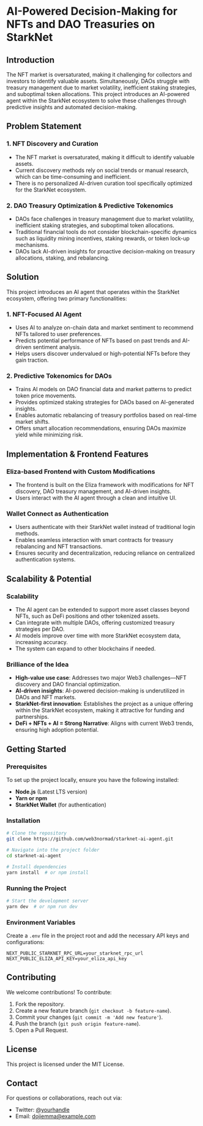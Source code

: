 # AI-Powered Decision-Making for NFTs and DAO Treasuries on StarkNet

## Introduction
The NFT market is oversaturated, making it challenging for collectors and investors to identify valuable assets. Simultaneously, DAOs struggle with treasury management due to market volatility, inefficient staking strategies, and suboptimal token allocations. This project introduces an AI-powered agent within the StarkNet ecosystem to solve these challenges through predictive insights and automated decision-making.

## Problem Statement
### 1. NFT Discovery and Curation
- The NFT market is oversaturated, making it difficult to identify valuable assets.
- Current discovery methods rely on social trends or manual research, which can be time-consuming and inefficient.
- There is no personalized AI-driven curation tool specifically optimized for the StarkNet ecosystem.

### 2. DAO Treasury Optimization & Predictive Tokenomics
- DAOs face challenges in treasury management due to market volatility, inefficient staking strategies, and suboptimal token allocations.
- Traditional financial tools do not consider blockchain-specific dynamics such as liquidity mining incentives, staking rewards, or token lock-up mechanisms.
- DAOs lack AI-driven insights for proactive decision-making on treasury allocations, staking, and rebalancing.

## Solution
This project introduces an AI agent that operates within the StarkNet ecosystem, offering two primary functionalities:

### 1. NFT-Focused AI Agent
- Uses AI to analyze on-chain data and market sentiment to recommend NFTs tailored to user preferences.
- Predicts potential performance of NFTs based on past trends and AI-driven sentiment analysis.
- Helps users discover undervalued or high-potential NFTs before they gain traction.

### 2. Predictive Tokenomics for DAOs
- Trains AI models on DAO financial data and market patterns to predict token price movements.
- Provides optimized staking strategies for DAOs based on AI-generated insights.
- Enables automatic rebalancing of treasury portfolios based on real-time market shifts.
- Offers smart allocation recommendations, ensuring DAOs maximize yield while minimizing risk.

## Implementation & Frontend Features
### Eliza-based Frontend with Custom Modifications
- The frontend is built on the Eliza framework with modifications for NFT discovery, DAO treasury management, and AI-driven insights.
- Users interact with the AI agent through a clean and intuitive UI.

### Wallet Connect as Authentication
- Users authenticate with their StarkNet wallet instead of traditional login methods.
- Enables seamless interaction with smart contracts for treasury rebalancing and NFT transactions.
- Ensures security and decentralization, reducing reliance on centralized authentication systems.

## Scalability & Potential
### Scalability
- The AI agent can be extended to support more asset classes beyond NFTs, such as DeFi positions and other tokenized assets.
- Can integrate with multiple DAOs, offering customized treasury strategies per DAO.
- AI models improve over time with more StarkNet ecosystem data, increasing accuracy.
- The system can expand to other blockchains if needed.

### Brilliance of the Idea
- **High-value use case**: Addresses two major Web3 challenges—NFT discovery and DAO financial optimization.
- **AI-driven insights**: AI-powered decision-making is underutilized in DAOs and NFT markets.
- **StarkNet-first innovation**: Establishes the project as a unique offering within the StarkNet ecosystem, making it attractive for funding and partnerships.
- **DeFi + NFTs + AI = Strong Narrative**: Aligns with current Web3 trends, ensuring high adoption potential.

## Getting Started
### Prerequisites
To set up the project locally, ensure you have the following installed:
- **Node.js** (Latest LTS version)
- **Yarn or npm**
- **StarkNet Wallet** (for authentication)

### Installation
```sh
# Clone the repository
git clone https://github.com/web3normad/starknet-ai-agent.git

# Navigate into the project folder
cd starknet-ai-agent

# Install dependencies
yarn install  # or npm install
```

### Running the Project
```sh
# Start the development server
yarn dev  # or npm run dev
```

### Environment Variables
Create a `.env` file in the project root and add the necessary API keys and configurations:
```
NEXT_PUBLIC_STARKNET_RPC_URL=your_starknet_rpc_url
NEXT_PUBLIC_ELIZA_API_KEY=your_eliza_api_key
```

## Contributing
We welcome contributions! To contribute:
1. Fork the repository.
2. Create a new feature branch (`git checkout -b feature-name`).
3. Commit your changes (`git commit -m 'Add new feature'`).
4. Push the branch (`git push origin feature-name`).
5. Open a Pull Request.

## License
This project is licensed under the MIT License.

## Contact
For questions or collaborations, reach out via:
- Twitter: [@yourhandle](https://twitter.com/emmanueldoji)
- Email: dojiemma@example.com

